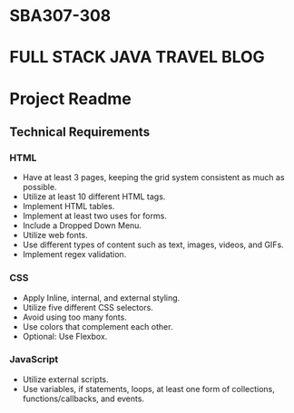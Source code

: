 # SBA307-308
# FULL STACK JAVA TRAVEL BLOG
# Project Readme

## Technical Requirements

### HTML
- Have at least 3 pages, keeping the grid system consistent as much as possible.
- Utilize at least 10 different HTML tags.
- Implement HTML tables.
- Implement at least two uses for forms.
- Include a Dropped Down Menu.
- Utilize web fonts.
- Use different types of content such as text, images, videos, and GIFs.
- Implement regex validation.

### CSS
- Apply Inline, internal, and external styling.
- Utilize five different CSS selectors.
- Avoid using too many fonts.
- Use colors that complement each other.
- Optional: Use Flexbox.

### JavaScript
- Utilize external scripts.
- Use variables, if statements, loops, at least one form of collections, functions/callbacks, and events.

 
